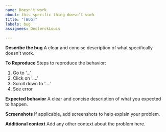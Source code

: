 ```yaml
---
name: Doesn't work
about: this specific thing doesn't work
title: "[BUG]"
labels: bug
assignees: DeclerckLouis

---
```


**Describe the bug**
A clear and concise description of what specifically doesn't work.

**To Reproduce**
Steps to reproduce the behavior:
1. Go to '...'
2. Click on '....'
3. Scroll down to '....'
4. See error

**Expected behavior**
A clear and concise description of what you expected to happen.

**Screenshots**
If applicable, add screenshots to help explain your problem.

**Additional context**
Add any other context about the problem here.
